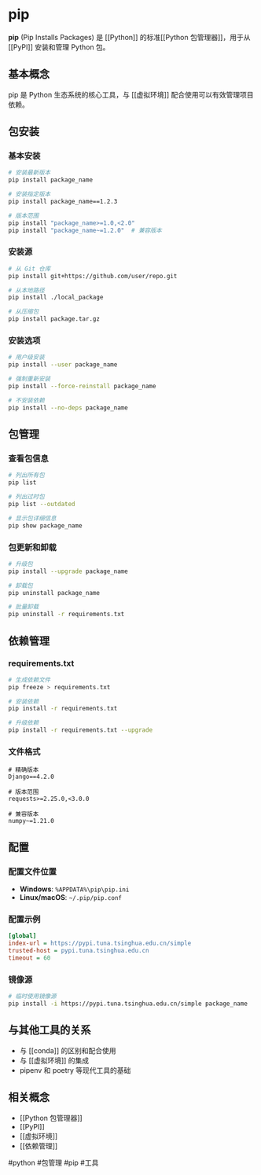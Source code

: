 # pip

**pip** (Pip Installs Packages) 是 [[Python]] 的标准[[Python 包管理器]]，用于从 [[PyPI]] 安装和管理 Python 包。

## 基本概念

pip 是 Python 生态系统的核心工具，与 [[虚拟环境]] 配合使用可以有效管理项目依赖。

## 包安装

### 基本安装
```bash
# 安装最新版本
pip install package_name

# 安装指定版本
pip install package_name==1.2.3

# 版本范围
pip install "package_name>=1.0,<2.0"
pip install "package_name~=1.2.0"  # 兼容版本
```

### 安装源
```bash
# 从 Git 仓库
pip install git+https://github.com/user/repo.git

# 从本地路径
pip install ./local_package

# 从压缩包
pip install package.tar.gz
```

### 安装选项
```bash
# 用户级安装
pip install --user package_name

# 强制重新安装
pip install --force-reinstall package_name

# 不安装依赖
pip install --no-deps package_name
```

## 包管理

### 查看包信息
```bash
# 列出所有包
pip list

# 列出过时包
pip list --outdated

# 显示包详细信息
pip show package_name
```

### 包更新和卸载
```bash
# 升级包
pip install --upgrade package_name

# 卸载包
pip uninstall package_name

# 批量卸载
pip uninstall -r requirements.txt
```

## 依赖管理

### requirements.txt
```bash
# 生成依赖文件
pip freeze > requirements.txt

# 安装依赖
pip install -r requirements.txt

# 升级依赖
pip install -r requirements.txt --upgrade
```

### 文件格式
```text
# 精确版本
Django==4.2.0

# 版本范围
requests>=2.25.0,<3.0.0

# 兼容版本
numpy~=1.21.0
```

## 配置

### 配置文件位置
- **Windows**: `%APPDATA%\pip\pip.ini`
- **Linux/macOS**: `~/.pip/pip.conf`

### 配置示例
```ini
[global]
index-url = https://pypi.tuna.tsinghua.edu.cn/simple
trusted-host = pypi.tuna.tsinghua.edu.cn
timeout = 60
```

### 镜像源
```bash
# 临时使用镜像源
pip install -i https://pypi.tuna.tsinghua.edu.cn/simple package_name
```

## 与其他工具的关系

- 与 [[conda]] 的区别和配合使用
- 与 [[虚拟环境]] 的集成
- pipenv 和 poetry 等现代工具的基础

## 相关概念

- [[Python 包管理器]]
- [[PyPI]]
- [[虚拟环境]]
- [[依赖管理]]

#python #包管理 #pip #工具
